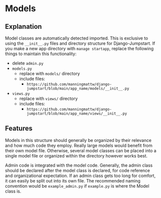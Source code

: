 # Models

## Explanation

Model classes are automatically detected imported. This is exclusive to using the `__init__.py` files and directory structure for Django-Jumpstart. If you make a new app directory with `manage startapp`, replace the following things to maintain this functionality:

- delete `admin.py`
- `models.py`
    - replace with `models/` directory
    - include files:
        - `https://github.com/manningmattw/django-jumpstart/blob/main/app_name/models/__init__.py`
- `views.py`
    - replace with `views/` directory
    - include files:
        - `https://github.com/manningmattw/django-jumpstart/blob/main/app_name/views/__init__.py`


## Features

Models in this structure should generally be organized by their relevance and how much code they employ. Really large models would benefit from their own model file. Otherwise, several model classes can be placed into a single model file or organized within the directory however works best.

Admin code is integrated with the model code. Generally, the admin class should be declared after the model class is declared, for code reference and organizational expectation. If an admin class gets too long for comfort, it can easily be split out into its own file. The recommended naming convention would be `example_admin.py` if `example.py` is where the Model class is.
